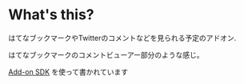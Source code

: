 # What's this?

はてなブックマークやTwitterのコメントなどを見られる予定のアドオン.

はてなブックマークのコメントビューアー部分のような感じ。


 [Add-on SDK](http://www.asukaze.net/etc/jetpack/ "Add-on SDK") を使って書かれています